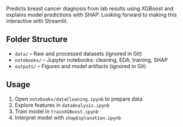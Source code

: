 Predicts breast cancer diagnosis from lab results using XGBoost and explains model predictions with SHAP. Looking forward to making this interactive with Streamlit.

## Folder Structure

- `data/` – Raw and processed datasets (ignored in Git)
- `notebooks/` – Jupyter notebooks: cleaning, EDA, training, SHAP
- `outputs/` – Figures and model artifacts (ignored in Git)

## Usage

1. Open `notebooks/dataCleaning.ipynb` to prepare data
2. Explore features in `dataAnalysis.ipynb`
3. Train model in `trainXGBoost.ipynb`
4. Interpret model with `shapExplanation.ipynb`



